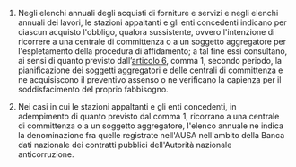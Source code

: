 1. Negli elenchi annuali degli acquisti di forniture e servizi e negli elenchi annuali dei lavori, le stazioni appaltanti e gli enti concedenti indicano per ciascun acquisto l'obbligo, qualora sussistente, ovvero l'intenzione di ricorrere a una centrale di committenza o a un soggetto aggregatore per l'espletamento della procedura di affidamento; a tal fine essi consultano, ai sensi di quanto previsto dall’[articolo 6](/index.html?article=allegato-1.5-articolo-6&version=1), comma 1, secondo periodo, la pianificazione dei soggetti aggregatori e delle centrali di committenza e ne acquisiscono il preventivo assenso o ne verificano la capienza per il soddisfacimento del proprio fabbisogno.

2. Nei casi in cui le stazioni appaltanti e gli enti concedenti, in adempimento di quanto previsto dal comma 1, ricorrano a una centrale di committenza o a un soggetto aggregatore, l'elenco annuale ne indica la denominazione fra quelle registrate nell'AUSA nell'ambito della Banca dati nazionale dei contratti pubblici dell'Autorità nazionale anticorruzione. 